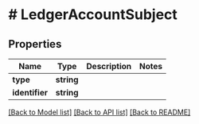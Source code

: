# # LedgerAccountSubject

## Properties

Name | Type | Description | Notes
------------ | ------------- | ------------- | -------------
**type** | **string** |  |
**identifier** | **string** |  |

[[Back to Model list]](../../README.md#models) [[Back to API list]](../../README.md#endpoints) [[Back to README]](../../README.md)
